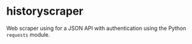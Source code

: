 # historyscraper
Web scraper using for a JSON API with authentication using the Python `requests` module. 
